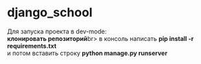 # django_school
Для запуска проекта в dev-mode:<br>
<b>клонировать репозиторий</b>br>
в консоль написать <b>pip install -r requirements.txt</b><br>
и потом вставить строку <b>python manage.py runserver</b>

